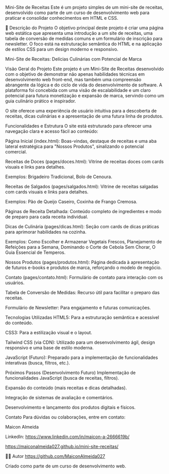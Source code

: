 Mini-Site de Receitas
Este é um projeto simples de um mini-site de receitas, desenvolvido como parte de um curso de desenvolvimento web para praticar e consolidar conhecimentos em HTML e CSS.

📝 Descrição do Projeto
O objetivo principal deste projeto é criar uma página web estática que apresenta uma introdução a um site de receitas, uma tabela de conversão de medidas comuns e um formulário de inscrição para newsletter. O foco está na estruturação semântica do HTML e na aplicação de estilos CSS para um design moderno e responsivo.

Mini-Site de Receitas: Delícias Culinárias com Potencial de Marca

Visão Geral do Projeto
Este projeto é um Mini-Site de Receitas desenvolvido com o objetivo de demonstrar não apenas habilidades técnicas em desenvolvimento web front-end, mas também uma compreensão abrangente da lógica e do ciclo de vida do desenvolvimento de software. A plataforma foi concebida com uma visão de escalabilidade e um claro potencial para futura monetização e expansão de marca, servindo como um guia culinário prático e inspirador.

O site oferece uma experiência de usuário intuitiva para a descoberta de receitas, dicas culinárias e a apresentação de uma futura linha de produtos.

Funcionalidades e Estrutura
O site está estruturado para oferecer uma navegação clara e acesso fácil ao conteúdo:

Página Inicial (index.html): Boas-vindas, destaque de receitas e uma aba lateral estratégica para "Nossos Produtos", sinalizando o potencial comercial.

Receitas de Doces (pages/doces.html): Vitrine de receitas doces com cards visuais e links para detalhes.

Exemplos: Brigadeiro Tradicional, Bolo de Cenoura.

Receitas de Salgados (pages/salgados.html): Vitrine de receitas salgadas com cards visuais e links para detalhes.

Exemplos: Pão de Queijo Caseiro, Coxinha de Frango Cremosa.

Páginas de Receita Detalhada: Conteúdo completo de ingredientes e modo de preparo para cada receita individual.

Dicas de Culinária (pages/dicas.html): Seção com cards de dicas práticas para aprimorar habilidades na cozinha.

Exemplos: Como Escolher e Armazenar Vegetais Frescos, Planejamento de Refeições para a Semana, Dominando o Corte de Cebola Sem Chorar, O Guia Essencial de Temperos.

Nossos Produtos (pages/produtos.html): Página dedicada à apresentação de futuros e-books e produtos de marca, reforçando o modelo de negócio.

Contato (pages/contato.html): Formulário de contato para interação com os usuários.

Tabela de Conversão de Medidas: Recurso útil para facilitar o preparo das receitas.

Formulário de Newsletter: Para engajamento e futuras comunicações.

Tecnologias Utilizadas
HTML5: Para a estruturação semântica e acessível do conteúdo.

CSS3: Para a estilização visual e o layout.

Tailwind CSS (via CDN): Utilizado para um desenvolvimento ágil, design responsivo e uma base de estilo moderna.

JavaScript (Futuro): Preparado para a implementação de funcionalidades interativas (busca, filtros, etc.).


Próximos Passos (Desenvolvimento Futuro)
Implementação de funcionalidades JavaScript (busca de receitas, filtros).

Expansão do conteúdo (mais receitas e dicas detalhadas).

Integração de sistemas de avaliação e comentários.

Desenvolvimento e lançamento dos produtos digitais e físicos.

Contato
Para dúvidas ou colaborações, entre em contato:

 Maicon Almeida

LinkedIn: https://www.linkedin.com/in/maicon-a-2666619b/


https://maiconalmeida027.github.io/mini-site-receitas/

👨‍💻 Autor
https://github.com/MaiconAlmeida027

Criado como parte de um curso de desenvolvimento web.
